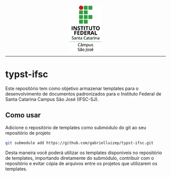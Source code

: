 <p align="center">
  <img src="assets/ifsc-v.png" width="100px" align="center">
</p>

---

# typst-ifsc

Este repositório tem como objetivo armazenar templates para o desenvolvimento de documentos padronizados para o Instituto Federal de Santa Catarina Campus São José (IFSC-SJ).

## Como usar

Adicione o repositório de templates como submódulo do git ao seu repositório de projeto

```bash
git submodule add https://github.com/gabrielluizep/typst-ifsc.git
```

Desta maneira você poderá utilizar os templates disponíveis no repositório de templates, importando diretamente do submódulo, contribuir com o repositório e evitar cópia de arquivos entre os projetos que utilizarem os templates.